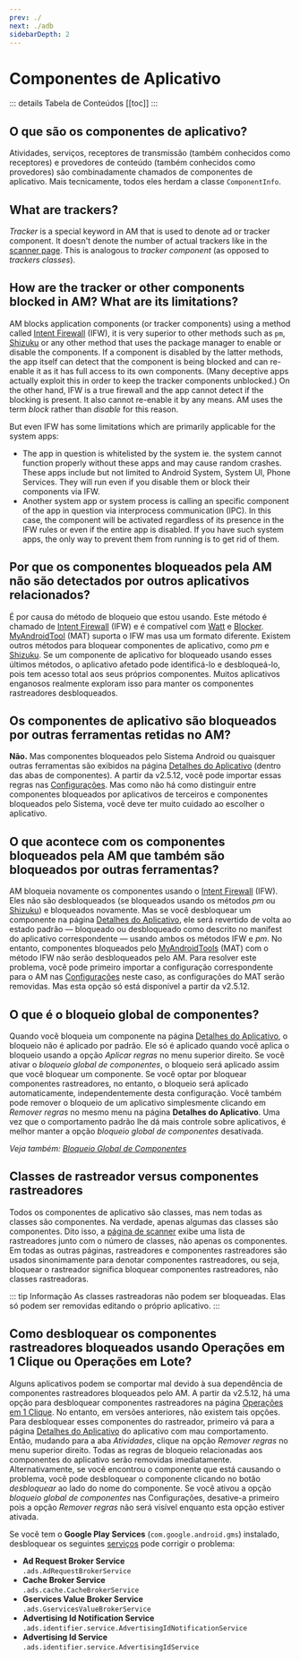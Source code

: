 ```yaml
---
prev: ./
next: ./adb
sidebarDepth: 2
---
```


# Componentes de Aplicativo

::: details Tabela de Conteúdos
[[toc]]
:::

## O que são os componentes de aplicativo?
Atividades, serviços, receptores de transmissão (também conhecidos como receptores) e provedores de conteúdo (também conhecidos como provedores) são combinadamente chamados de componentes de aplicativo. Mais tecnicamente, todos eles herdam a classe `ComponentInfo`.

## What are trackers?
_Tracker_ is a special keyword in AM that is used to denote ad or tracker component. It doesn't denote the number of actual trackers like in the [scanner page](../guide/scanner-page.md). This is analogous to _tracker component_ (as opposed to _trackers classes_).

## How are the tracker or other components blocked in AM? What are its limitations?
AM blocks application components (or tracker components) using a method called [Intent Firewall][1] (IFW), it is very superior to other methods such as `pm`, [Shizuku][5] or any other method that uses the package manager to enable or disable the components. If a component is disabled by the latter methods, the app itself can detect that the component is being blocked and can re-enable it as it has full access to its own components. (Many deceptive apps actually exploit this in order to keep the tracker components unblocked.) On the other hand, IFW is a true firewall and the app cannot detect if the blocking is present. It also cannot re-enable it by any means. AM uses the term _block_ rather than _disable_ for this reason.

But even IFW has some limitations which are primarily applicable for the system apps:
- The app in question is whitelisted by the system ie. the system cannot function properly without these apps and may cause random crashes. These apps include but not limited to Android System, System UI, Phone Services. They will run even if you disable them or block their components via IFW.
- Another system app or system process is calling an specific component of the app in question via interprocess communication (IPC). In this case, the component will be activated regardless of its presence in the IFW rules or even if the entire app is disabled. If you have such system apps, the only way to prevent them from running is to get rid of them.

## Por que os componentes bloqueados pela AM não são detectados por outros aplicativos relacionados?
É por causa do método de bloqueio que estou usando. Este método é chamado de [Intent Firewall][1] (IFW) e é compatível com [Watt][2] e [Blocker][3]. [MyAndroidTool][4] (MAT) suporta o IFW mas usa um formato diferente. Existem outros métodos para bloquear componentes de aplicativo, como _pm_ e [Shizuku][5]. Se um componente de aplicativo for bloqueado usando esses últimos métodos, o aplicativo afetado pode identificá-lo e desbloqueá-lo, pois tem acesso total aos seus próprios componentes. Muitos aplicativos enganosos realmente exploram isso para manter os componentes rastreadores desbloqueados.

## Os componentes de aplicativo são bloqueados por outras ferramentas retidas no AM?
**Não.** Mas componentes bloqueados pelo Sistema Android ou quaisquer outras ferramentas são exibidos na página [Detalhes do Aplicativo][10] (dentro das abas de componentes). A partir da v2.5.12, você pode importar essas regras nas [Configurações][9]. Mas como não há como distinguir entre componentes bloqueados por aplicativos de terceiros e componentes bloqueados pelo Sistema, você deve ter muito cuidado ao escolher o aplicativo.

## O que acontece com os componentes bloqueados pela AM que também são bloqueados por outras ferramentas?
AM bloqueia novamente os componentes usando o [Intent Firewall][1] (IFW). Eles não são desbloqueados (se bloqueados usando os métodos _pm_ ou [Shizuku][5]) e bloqueados novamente. Mas se você desbloquear um componente na página [Detalhes do Aplicativo][6], ele será revertido de volta ao estado padrão — bloqueado ou desbloqueado como descrito no manifest do aplicativo correspondente — usando ambos os métodos IFW e _pm_. No entanto, componentes bloqueados pelo [MyAndroidTools][4] (MAT) com o método IFW não serão desbloqueados pelo AM. Para resolver este problema, você pode primeiro importar a configuração correspondente para o AM nas [Configurações][9] neste caso, as configurações do MAT serão removidas. Mas esta opção só está disponível a partir da v2.5.12.

## O que é o bloqueio global de componentes?
Quando você bloqueia um componente na página [Detalhes do Aplicativo][6], o bloqueio não é aplicado por padrão. Ele só é aplicado quando você aplica o bloqueio usando a opção _Aplicar regras_ no menu superior direito. Se você ativar o _bloqueio global de componentes_, o bloqueio será aplicado assim que você bloquear um componente. Se você optar por bloquear componentes rastreadores, no entanto, o bloqueio será aplicado automaticamente, independentemente desta configuração. Você também pode remover o bloqueio de um aplicativo simplesmente clicando em _Remover regras_ no mesmo menu na página **Detalhes do Aplicativo**. Uma vez que o comportamento padrão lhe dá mais controle sobre aplicativos, é melhor manter a opção _bloqueio global de componentes_ desativada.

_Veja também: [Bloqueio Global de Componentes][7]_

## Classes de rastreador versus componentes rastreadores
Todos os componentes de aplicativo são classes, mas nem todas as classes são componentes. Na verdade, apenas algumas das classes são componentes. Dito isso, a [página de scanner][scanner] exibe uma lista de rastreadores junto com o número de classes, não apenas os componentes. Em todas as outras páginas, rastreadores e componentes rastreadores são usados sinonimamente para denotar componentes rastreadores, ou seja, bloquear o rastreador significa bloquear componentes rastreadores, não classes rastreadoras.

::: tip Informação
As classes rastreadoras não podem ser bloqueadas. Elas só podem ser removidas editando o próprio aplicativo.
:::

## Como desbloquear os componentes rastreadores bloqueados usando Operações em 1 Clique ou Operações em Lote?
Alguns aplicativos podem se comportar mal devido à sua dependência de componentes rastreadores bloqueados pelo AM. A partir da v2.5.12, há uma opção para desbloquear componentes rastreadores na página [Operações em 1 Clique][8]. No entanto, em versões anteriores, não existem tais opções. Para desbloquear esses componentes do rastreador, primeiro vá para a página [Detalhes do Aplicativo][6] do aplicativo com mau comportamento. Então, mudando para a aba _Atividades_, clique na opção _Remover regras_ no menu superior direito. Todas as regras de bloqueio relacionadas aos componentes do aplicativo serão removidas imediatamente. Alternativamente, se você encontrou o componente que está causando o problema, você pode desbloquear o componente clicando no botão _desbloquear_ ao lado do nome do componente. Se você ativou a opção _bloqueio global de componentes_ nas Configurações, desative-a primeiro pois a opção _Remover regras_ não será visível enquanto esta opção estiver ativada.

Se você tem o **Google Play Services** (`com.google.android.gms`) instalado, desbloquear os seguintes [serviços][services] pode corrigir o problema:
- **Ad Request Broker Service**<br /> `.ads.AdRequestBrokerService`
- **Cache Broker Service**<br /> `.ads.cache.CacheBrokerService`
- **Gservices Value Broker Service**<br /> `.ads.GservicesValueBrokerService`
- **Advertising Id Notification Service**<br /> `.ads.identifier.service.AdvertisingIdNotificationService`
- **Advertising Id Service**<br /> `.ads.identifier.service.AdvertisingIdService`

[1]: https://carteryagemann.com/pages/android-intent-firewall.html
[2]: https://github.com/tuyafeng/Watt
[3]: https://github.com/lihenggui/blocker
[4]: https://www.myandroidtools.com
[5]: https://github.com/RikkaApps/Shizuku
[6]: ../guide/app-details-page.md
[7]: ../guide/settings-page.md#bloqueio-global-de-componentes
[8]: ../guide/one-click-ops-page.md
[9]: ../guide/settings-page.md#importar-regras-existentes
[10]: ../guide/app-details-page.md#codigos-de-cores
[services]: ../guide/app-details-page.md#servicos
[scanner]: ../guide/scanner-page.md
